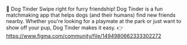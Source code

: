 🐶 Dog Tinder
Swipe right for furry friendship! Dog Tinder is a fun matchmaking app that helps dogs 
(and their humans) find new friends nearby. Whether you're looking for 
a playmate at the park or just want to show off your pup, Dog Tinder makes it easy.
👉 https://www.figma.com/community/file/1494980662333302272

